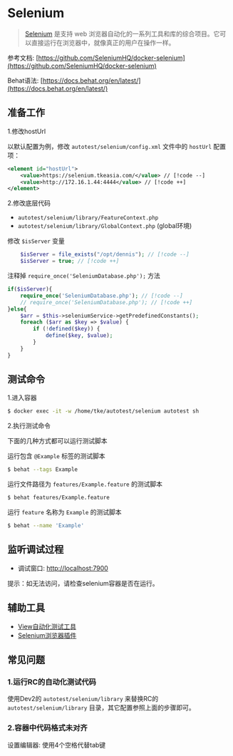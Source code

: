 # Selenium

> [Selenium](https://www.selenium.dev/zh-cn/) 是支持 web 浏览器自动化的一系列工具和库的综合项目。它可以直接运行在浏览器中，就像真正的用户在操作一样。

参考文档: [https://github.com/SeleniumHQ/docker-selenium](https://github.com/SeleniumHQ/docker-selenium)

Behat语法: [https://docs.behat.org/en/latest/](https://docs.behat.org/en/latest/)

## 准备工作

1.修改hostUrl

以默认配置为例，修改 `autotest/selenium/config.xml` 文件中的 `hostUrl` 配置项：

```xml
<element id="hostUrl">
	<value>https://selenium.tkeasia.com/</value> // [!code --]
    <value>http://172.16.1.44:4444</value> // [!code ++]
</element>
```

2.修改底层代码

- `autotest/selenium/library/FeatureContext.php`
- `autotest/selenium/library/GlobalContext.php` (global环境)

修改 `$isServer` 变量
```php
    $isServer = file_exists("/opt/dennis"); // [!code --]
    $isServer = true; // [!code ++]
```

注释掉 `require_once('SeleniumDatabase.php');` 方法
```php
if($isServer){
    require_once('SeleniumDatabase.php'); // [!code --]
    // require_once('SeleniumDatabase.php'); // [!code ++]
}else{
    $arr = $this->seleniumService->getPredefinedConstants();
    foreach ($arr as $key => $value) {
        if (!defined($key)) {
            define($key, $value);
        }
    }
}
```

## 测试命令

1.进入容器
```sh
$ docker exec -it -w /home/tke/autotest/selenium autotest sh
```

2.执行测试命令

下面的几种方式都可以运行测试脚本

运行包含 `@Example` 标签的测试脚本
```sh
$ behat --tags Example
```

运行文件路径为 `features/Example.feature` 的测试脚本
```sh
$ behat features/Example.feature
```

运行 `feature` 名称为 `Example` 的测试脚本
```sh
$ behat --name 'Example'
```

## 监听调试过程

- 调试窗口: [http://localhost:7900](http://localhost:7900)

提示：如无法访问，请检查selenium容器是否在运行。

[//]: # (- 管理页面: [http://localhost:4444]&#40;http://localhost:4444&#41;)

## 辅助工具

- [View自动化测试工具](https://testsupport.tkeasia.com/)
- [Selenium浏览器插件](https://microsoftedge.microsoft.com/addons/detail/selenium-ide/ajdpfmkffanmkhejnopjppegokpogffp?hl=zh-CN)

## 常见问题

### 1.运行RC的自动化测试代码

使用Dev2的 `autotest/selenium/library` 来替换RC的 `autotest/selenium/library` 目录，其它配置参照上面的步骤即可。

### 2.容器中代码格式未对齐

设置编辑器: 使用4个空格代替tab键
